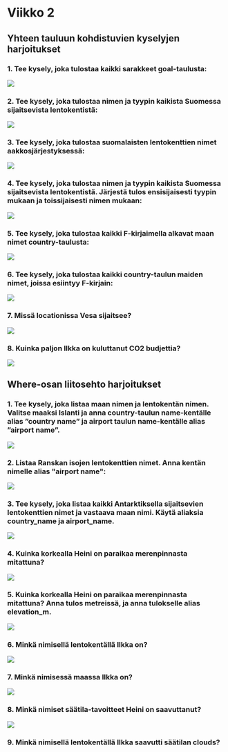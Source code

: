 # Viikko 2

## Yhteen tauluun kohdistuvien kyselyjen harjoitukset

### 1. Tee kysely, joka tulostaa kaikki sarakkeet goal-taulusta:

![](kuvat/viikko2/harjoitus1/1.png)

### 2. Tee kysely, joka tulostaa nimen ja tyypin kaikista Suomessa sijaitsevista lentokentistä:

![](kuvat/viikko2/harjoitus1/2.png)

### 3. Tee kysely, joka tulostaa suomalaisten lentokenttien nimet aakkosjärjestyksessä:

![](kuvat/viikko2/harjoitus1/3.png)

### 4. Tee kysely, joka tulostaa nimen ja tyypin kaikista Suomessa sijaitsevista lentokentistä. Järjestä tulos ensisijaisesti tyypin mukaan ja toissijaisesti nimen mukaan:

![](kuvat/viikko2/harjoitus1/4.png)

### 5. Tee kysely, joka tulostaa kaikki F-kirjaimella alkavat maan nimet country-taulusta:

![](kuvat/viikko2/harjoitus1/5.png)

### 6. Tee kysely, joka tulostaa kaikki country-taulun maiden nimet, joissa esiintyy F-kirjain:

![](kuvat/viikko2/harjoitus1/6.png)

### 7. Missä locationissa Vesa sijaitsee?

![](kuvat/viikko2/harjoitus1/7.png)

### 8. Kuinka paljon Ilkka on kuluttanut CO2 budjettia?

![](kuvat/viikko2/harjoitus1/8.png)

## Where-osan liitosehto harjoitukset

### 1. Tee kysely, joka listaa maan nimen ja lentokentän nimen. Valitse maaksi Islanti ja anna country-taulun name-kentälle alias ”country name” ja airport taulun name-kentälle alias ”airport name”.

![](kuvat/viikko2/harjoitus2/1.png)

### 2. Listaa Ranskan isojen lentokenttien nimet. Anna kentän nimelle alias "airport name":

![](kuvat/viikko2/harjoitus2/2.png)

### 3. Tee kysely, joka listaa kaikki Antarktiksella sijaitsevien lentokenttien nimet ja vastaava maan nimi. Käytä aliaksia country_name ja airport_name.

![](kuvat/viikko2/harjoitus2/3.png)

### 4. Kuinka korkealla Heini on paraikaa merenpinnasta mitattuna?

![](kuvat/viikko2/harjoitus2/4.png)

### 5. Kuinka korkealla Heini on paraikaa merenpinnasta mitattuna? Anna tulos metreissä, ja anna tulokselle alias elevation_m.

![](kuvat/viikko2/harjoitus2/5.png)

### 6. Minkä nimisellä lentokentällä Ilkka on?

![](kuvat/viikko2/harjoitus2/6.png)

### 7. Minkä nimisessä maassa Ilkka on?

![](kuvat/viikko2/harjoitus2/7.png)

### 8. Minkä nimiset säätila-tavoitteet Heini on saavuttanut?

![](kuvat/viikko2/harjoitus2/8.png)

### 9. Minkä nimisellä lentokentällä Ilkka saavutti säätilan clouds?
